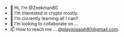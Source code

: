 - 👋 Hi, I’m @Zeekman80
- 👀 I’m interested in crypto mostly. 
- 🌱 I’m currently learning all I can!!
- 💞️ I’m looking to collaborate on ...
- 📫 How to reach me ... @playinisaiah80@gmail.com. 

<!---
Zeekman80/Zeekman80 is a ✨ special ✨ repository because its `README.md` (this file) appears on your GitHub profile.
You can click the Preview link to take a look at your changes.
--->
